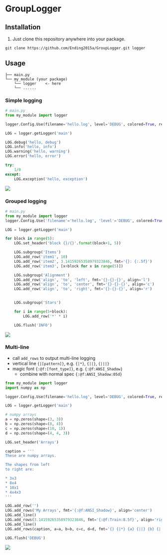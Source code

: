 # GroupLogger

## Installation
1. Just clone this repository anywhere into your package.
```
git clone https://github.com/Ending2015a/GroupLogger.git logger
```

## Usage

```
├── main.py
└── my_module (your package)
    └── logger    <- here
    └── ......
```
### Simple logging
```python
# main.py
from my_module import logger

logger.Config.Use(filename='hello.log', level='DEBUG', colored=True, reset=False)

LOG = logger.getLogger('main')

LOG.debug('hello, debug')
LOG.info('hello, info')
LOG.warning('hello, warning')
LOG.error('hello, error')

try:
    1/0
except:
    LOG.exception('hello, exception')
```

![](https://github.com/Ending2015a/logger/blob/master/image/screenshot.png)

### Grouped logging
```python
# main.py
from my_module import logger
logger.Config.Use('filename'='hello.log', 'level'='DEBUG', colored=True, reset=False)

LOG = logger.getLogger('main')

for block in range(5):
    LOG.set_header('block {}/{}'.format(block+1, 5))

    LOG.subgroup('Items')
    LOG.add_row('item1', 10)
    LOG.add_row('item2', 3.14159265358979323846, fmt='{}: {:.5f}')
    LOG.add_row('item3', [x+block for x in range(5)])

    LOG.subgroup('Alignment')
    LOG.add_row('align', 'to', 'left', fmt='{}-{}-{}', align='l')
    LOG.add_row('align', 'to', 'center', fmt='{}-{}-{}', align='c')
    LOG.add_row('align', 'to', 'right', fmt='{}-{}-{}', align='r')
    

    LOG.subgroup('Stars')

    for i in range(5+block):
        LOG.add_row('*' * i)

    LOG.flush('INFO')

```
![](https://github.com/Ending2015a/GroupLogger/blob/master/image/screenshot2.png)


### Multi-line
* call `add_rows` to output multi-line logging
* vertical line `{|[pattern]}`, e.g. `{|*}`, `{||}`, `{|||}`
* magic font `{:@f:[font_type]}`, e.g. `{:@f:ANSI_Shadow}`
    * combine with normal spec `{:@f:ANSI_Shadow:05d}`

```python
from my_module import logger
import numpy as np

logger.Config.Use(filename='hello.log', level='DEBUG', colored=True, reset=False)

LOG = logger.getLogger('main')

# numpy arrays
a = np.zeros(shape=(3, 3))
b = np.zeros(shape=(8, 4))
c = np.zeros(shape=(10, 1))
d = np.zeros(shape=(4, 4, 3))

LOG.set_header('Arrays')

caption = '''
These are numpy arrays.

The shapes from left
to right are:

* 3x3
* 8x4
* 10x1
* 4x4x3
'''

LOG.add_row('')
LOG.add_rows('My Arrays', fmt='{:@f:ANSI_Shadow}', align='center')
LOG.add_line()
LOG.add_rows(3.14159265358979323846, fmt='{:@f:Train:8.5f}', align='right')
LOG.add_line()
LOG.add_rows(caption, a=a, b=b, c=c, d=d, fmt='{} {|*} {a} {||} {b} {||} {c} {||} {d}')

LOG.flush('DEBUG')
```
![](https://github.com/Ending2015a/GroupLogger/blob/master/image/screenshot3.png)
